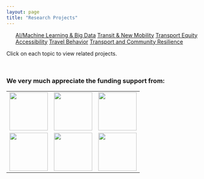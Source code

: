 ```yaml
---
layout: page
title: "Research Projects"
---
```


<article>
<nav>
  <ul>
    <a href="{{site.baseurl}}/aibigdata/" class="{% if page.url contains 'aibigdata' %}current{% endif %}">AI/Machine Learning & Big Data</a>
    <a href="{{site.baseurl}}/transitnewmobility/" class="{% if page.url contains 'transitnewmobility' %}current{% endif %}">Transit & New Mobility</a>
    <a href="{{site.baseurl}}/equity/" class="{% if page.url contains 'equity' %}current{% endif %}">Transport Equity</a>
    <a href="{{site.baseurl}}/accessibility/" class="{% if page.url contains 'accessibility' %}current{% endif %}">Accessibility</a>
    <a href="{{site.baseurl}}/travelbehavior/" class="{% if page.url contains 'travelbehavior' %}current{% endif %}">Travel Behavior</a>
    <a href="{{site.baseurl}}/resilience/" class="{% if page.url contains 'resilience' %}current{% endif %}">Transport and Community Resilience</a>
  </ul>
</nav>
   <p tyle="font-size:120%;">Click on each topic to view related projects. </p>
</article>

&nbsp; 

### We very much appreciate the funding support from:
<table>
<tr>
<td> <img src=”https://github.com/jacobyan0/jacobyan0.github.io/raw/master/images/Other/usdot.png” height="100"> </td>
<td> <img src=”https://github.com/jacobyan0/jacobyan0.github.io/raw/master/images/Other/fdot.png” height="100"> </td>
<td> <img src=”https://github.com/jacobyan0/jacobyan0.github.io/raw/master/images/Other/Ford.png” height="100"> </td>
</tr>
<tr>
<td> <img src=”https://github.com/jacobyan0/jacobyan0.github.io/raw/master/images/Other/Poverty%20Solutions.jpg” height="100"> </td>
<td> <img src=”https://github.com/jacobyan0/jacobyan0.github.io/raw/master/images/Other/fta.jpg” height="100"> </td>
<td> <img src=”https://github.com/jacobyan0/jacobyan0.github.io/raw/master/images/Other/NHC.png” height="100"> </td>
</tr>
</table>

